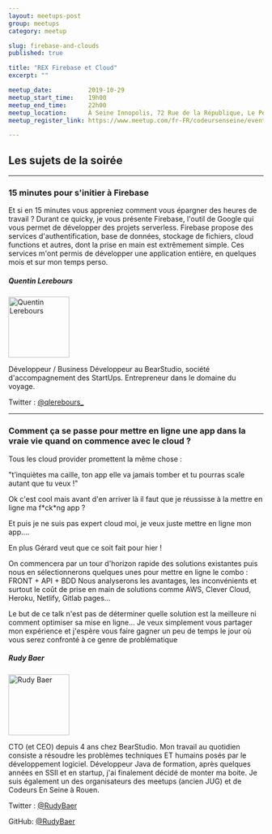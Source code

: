 ```yaml
---
layout: meetups-post
group: meetups
category: meetup

slug: firebase-and-clouds
published: true

title: "REX Firebase et Cloud"
excerpt: ""

meetup_date:          2019-10-29
meetup_start_time:    19h00
meetup_end_time:      22h00
meetup_location:      À Seine Innopolis, 72 Rue de la République, Le Petit Quevilly
meetup_register_link: https://www.meetup.com/fr-FR/codeursenseine/events/265369600/

---
```


## Les sujets de la soirée

---

### 15 minutes pour s'initier à Firebase

Et si en 15 minutes vous appreniez comment vous épargner des heures de travail ?
Durant ce quicky, je vous présente Firebase, l'outil de Google qui vous permet de développer des projets serverless.
Firebase propose des services d'authentification, base de données, stockage de fichiers, cloud functions et autres, dont la prise en main est extrêmement simple. Ces services m'ont permis de développer une application entière, en quelques mois et sur mon temps perso.

##### Quentin Lerebours

<img src="https://www.bearstudio.fr/user/themes/bearstudio/dist/assets/app/img/quentin-lerebours-md.jpg" alt="Quentin Lerebours" width="120" class="alignleft" />

Développeur / Business Développeur au BearStudio, société d'accompagnement des StartUps. Entrepreneur dans le domaine du voyage.

Twitter : [@qlerebours_](https://twitter.com/qlerebours_)

---

### Comment ça se passe pour mettre en ligne une app dans la vraie vie quand on commence avec le cloud ?

Tous les cloud provider promettent la même chose :

"t’inquiètes ma caille, ton app elle va jamais tomber et tu pourras scale autant que tu veux !"

Ok c'est cool mais avant d'en arriver là il faut que je réussisse à la mettre en ligne ma f\*ck\*ng app ?

Et puis je ne suis pas expert cloud moi, je veux juste mettre en ligne mon app....

En plus Gérard veut que ce soit fait pour hier !

On commencera par un tour d'horizon rapide des solutions existantes puis nous en sélectionnerons quelques unes pour mettre en ligne le combo : FRONT + API + BDD Nous analyserons les avantages, les inconvénients et surtout le coût de prise en main de solutions comme AWS, Clever Cloud, Heroku, Netlify, Gitlab pages...

Le but de ce talk n'est pas de déterminer quelle solution est la meilleure ni comment optimiser sa mise en ligne... Je veux simplement vous partager mon expérience et j'espère vous faire gagner un peu de temps le jour où vous serez confronté à ce genre de problématique


##### Rudy Baer

<img src="https://lh4.googleusercontent.com/-GUIo9muY3bs/AAAAAAAAAAI/AAAAAAAAAGA/bzO4wcPA6qI/photo.jpg" alt="Rudy Baer" width="120" class="alignleft" />

CTO (et CEO) depuis 4 ans chez BearStudio. Mon travail au quotidien consiste a résoudre les problèmes techniques ET humains posés par le développement logiciel. Développeur Java de formation, après quelques années en SSII et en startup, j'ai finalement décidé de monter ma boite. Je suis également un des organisateurs des meetups (ancien JUG) et de Codeurs En Seine à Rouen. 

Twitter : [@RudyBaer](https://twitter.com/RudyBaer)

GitHub: [@RudyBaer](https://github.com/RudyBaer)
